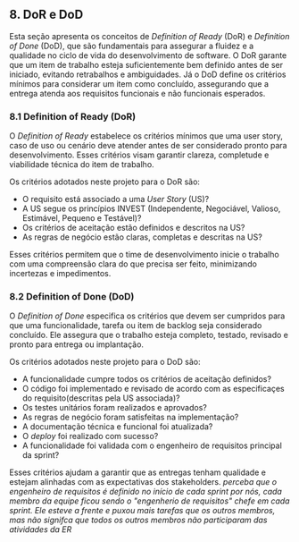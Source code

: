 ## **8. DoR e DoD**

Esta seção apresenta os conceitos de *Definition of Ready* (DoR) e *Definition of Done* (DoD), que são fundamentais para assegurar a fluidez e a qualidade no ciclo de vida do desenvolvimento de software. O DoR garante que um item de trabalho esteja suficientemente bem definido antes de ser iniciado, evitando retrabalhos e ambiguidades. Já o DoD define os critérios mínimos para considerar um item como concluído, assegurando que a entrega atenda aos requisitos funcionais e não funcionais esperados.

### **8.1 Definition of Ready (DoR)**

O *Definition of Ready* estabelece os critérios mínimos que uma user story, caso de uso ou cenário deve atender antes de ser considerado pronto para desenvolvimento. Esses critérios visam garantir clareza, completude e viabilidade técnica do item de trabalho.

Os critérios adotados neste projeto para o DoR são:

- O requisito está associado a uma *User Story* (US)?
- A US segue os princípios INVEST (Independente, Negociável, Valioso, Estimável, Pequeno e Testável)?
- Os critérios de aceitação estão definidos e descritos na US?
- As regras de negócio estão claras, completas e descritas na US?

Esses critérios permitem que o time de desenvolvimento inicie o trabalho com uma compreensão clara do que precisa ser feito, minimizando incertezas e impedimentos.

### **8.2 Definition of Done (DoD)**

O *Definition of Done* especifica os critérios que devem ser cumpridos para que uma funcionalidade, tarefa ou item de backlog seja considerado concluído. Ele assegura que o trabalho esteja completo, testado, revisado e pronto para entrega ou implantação.

Os critérios adotados neste projeto para o DoD são:

- A funcionalidade cumpre todos os critérios de aceitação definidos?
- O código foi implementado e revisado de acordo com as especificaçes do requisito(descritas pela US associada)?
- Os testes unitários foram realizados e aprovados?
- As regras de negócio foram satisfeitas na implementação?
- A documentação técnica e funcional foi atualizada?
- O *deploy* foi realizado com sucesso?
- A funcionalidade foi validada com o engenheiro de requisitos principal da sprint?

Esses critérios ajudam a garantir que as entregas tenham qualidade e estejam alinhadas com as expectativas dos stakeholders.
*perceba que o engenheiro de requisitos é definido no início de cada sprint por nós, cada membro da equipe ficou sendo o "engenherio de requisitos" chefe em cada sprint. Ele esteve a frente e puxou mais tarefas que os outros membros, mas não signifca que todos os outros membros não participaram das atividades da ER*
